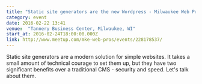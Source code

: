 ```yaml
---
title: "Static site generators are the new Wordpress - Milwaukee Web Professionals Meetup"
category: event
date: 2016-02-22 13:41
venue:  "Tannery Business Center, Milwaukee, WI"
start_at: 2016-02-24T18:00:00.000Z
link: http://www.meetup.com/mke-web-pros/events/228178537/
---
```

Static site generators are a modern solution for simple websites. It takes a small amount of technical courage to set them up, but they have two significant benefits over a traditional CMS - security and speed. Let's talk about them.





